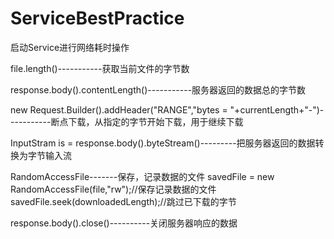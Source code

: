# ServiceBestPractice
启动Service进行网络耗时操作

file.length()-----------获取当前文件的字节数

response.body().contentLength()-----------服务器返回的数据总的字节数

new Request.Builder().addHeader("RANGE","bytes = "+currentLength+"-")-----------断点下载，从指定的字节开始下载，用于继续下载

InputStram is = response.body().byteStream()---------把服务器返回的数据转换为字节输入流

RandomAccessFile-------保存，记录数据的文件
savedFile = new RandomAccessFile(file,"rw");//保存记录数据的文件
savedFile.seek(downloadedLength);//跳过已下载的字节

response.body().close()----------关闭服务器响应的数据
